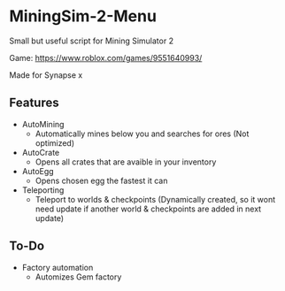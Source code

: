 # MiningSim-2-Menu
Small but useful script for Mining Simulator 2

Game: https://www.roblox.com/games/9551640993/

Made for Synapse x

## Features
- AutoMining
  - Automatically mines below you and searches for ores (Not optimized)
- AutoCrate
  - Opens all crates that are avaible in your inventory
- AutoEgg
  - Opens chosen egg the fastest it can
- Teleporting
  - Teleport to worlds & checkpoints (Dynamically created, so it wont need update if another world & checkpoints are added in next update)

## To-Do
- Factory automation
  - Automizes Gem factory
